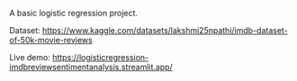 A basic logistic regression project.

Dataset: https://www.kaggle.com/datasets/lakshmi25npathi/imdb-dataset-of-50k-movie-reviews

Live demo: https://logisticregression-imdbreviewsentimentanalysis.streamlit.app/
